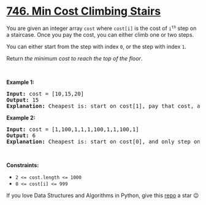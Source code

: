 # [746. Min Cost Climbing Stairs][title]

<p>You are given an integer array <code>cost</code> where <code>cost[i]</code> is the cost of <code>i<sup>th</sup></code> step on a staircase. Once you pay the cost, you can either climb one or two steps.</p>
<p>You can either start from the step with index <code>0</code>, or the step with index <code>1</code>.</p>
<p>Return <em>the minimum cost to reach the top of the floor</em>.</p>
<p> </p>
<p><strong>Example 1:</strong></p>
<pre><strong>Input:</strong> cost = [10,15,20]
<strong>Output:</strong> 15
<strong>Explanation:</strong> Cheapest is: start on cost[1], pay that cost, and go to the top.
</pre>
<p><strong>Example 2:</strong></p>
<pre><strong>Input:</strong> cost = [1,100,1,1,1,100,1,1,100,1]
<strong>Output:</strong> 6
<strong>Explanation:</strong> Cheapest is: start on cost[0], and only step on 1s, skipping cost[3].
</pre>
<p> </p>
<p><strong>Constraints:</strong></p>
<ul>
<li><code>2 &lt;= cost.length &lt;= 1000</code></li>
<li><code>0 &lt;= cost[i] &lt;= 999</code></li>
</ul>


If you love Data Structures and Algorithms in Python, give this [repo][me] a star :wink:

[title]: https://leetcode.com/problems/min-cost-climbing-stairs
[me]: https://github.com/bumblebee211196/awesome-python-leetcode